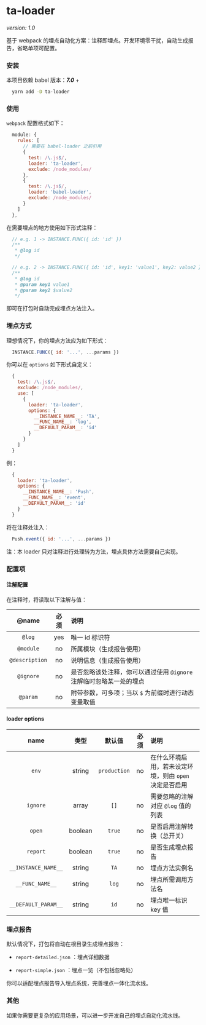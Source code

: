 # ta-loader

*version: 1.0*

基于 webpack 的埋点自动化方案：注释即埋点。开发环境零干扰，自动生成报告，省略单项可配置。

### 安装

本项目依赖 babel 版本：***7.0*** +

```bash
  yarn add -D ta-loader
```

### 使用

`webpack` 配置格式如下：

```js
  module: {
    rules: [
      // 需要在 babel-loader 之前引用
      {
        test: /\.js$/,
        loader: 'ta-loader',
        exclude: /node_modules/
      },
      {
        test: /\.js$/,
        loader: 'babel-loader',
        exclude: /node_modules/
      }
    ]
  },
```

在需要埋点的地方使用如下形式注释：

```js
  // e.g. 1 -> INSTANCE.FUNC({ id: 'id' })
  /**
   * @log id
   */

  // e.g. 2 -> INSTANCE.FUNC({ id: 'id', key1: 'value1', key2: value2 })
  /**
   * @log id
   * @param key1 value1
   * @param key2 $value2
   */
```

即可在打包时自动完成埋点方法注入。

### 埋点方式

理想情况下，你的埋点方法应为如下形式：

```js
  INSTANCE.FUNC({ id: '...', ...params })
```

你可以在 `options` 如下形式自定义：

```js
  {
    test: /\.js$/,
    exclude: /node_modules/,
    use: [
      {
        loader: 'ta-loader',
        options: {
          __INSTANCE_NAME__: 'TA',
          __FUNC_NAME__: 'log',
          __DEFAULT_PARAM__: 'id'
        }
      }
    ]
  }
```

例：

```js
  {
    loader: 'ta-loader',
    options: {
      __INSTANCE_NAME__: 'Push',
      __FUNC_NAME__: 'event',
      __DEFAULT_PARAM__: 'id'
    }
  }
```

将在注释处注入：

```js
  Push.event({ id: '...', ...params })
```

注：本 loader 只对注释进行处理转为方法，埋点具体方法需要自己实现。

### 配置项

#### 注解配置

在注释时，将读取以下注解与值：

@name|必须|说明
:-:|:-:|:-
`@log`|yes|唯一 id 标识符
`@module`|no|所属模块（生成报告使用）
`@description`|no|说明信息（生成报告使用）
`@ignore`|no|是否忽略该处注释，你可以通过使用 `@ignore` 注解临时忽略某一处的埋点
`@param`|no|附带参数，可多项；当以 `$` 为前缀时进行动态变量取值

#### loader options

name|类型|默认值|必须|说明
:-:|:-:|:-:|:-:|:-
`env`|string|`production`|no|在什么环境启用，若未设定环境，则由 `open` 决定是否启用
`ignore`|array|`[]`|no|需要忽略的注解对应 `@log` 值的列表
`open`|boolean|`true`|no|是否启用注解转换（总开关）
`report`|boolean|`true`|no|是否生成埋点报告
`__INSTANCE_NAME__`|string|`TA`|no|埋点方法实例名
`__FUNC_NAME__`|string|`log`|no|埋点所需调用方法名
`__DEFAULT_PARAM__`|string|`id`|no|埋点唯一标识 key 值

### 埋点报告

默认情况下，打包将自动在根目录生成埋点报告：

 - `report-detailed.json` ：埋点详细数据

 - `report-simple.json` ：埋点一览（不包括忽略处）

你可以适配埋点报告导入埋点系统，完善埋点一体化流水线。


### 其他

如果你需要更复杂的应用场景，可以进一步开发自己的埋点自动化流水线。